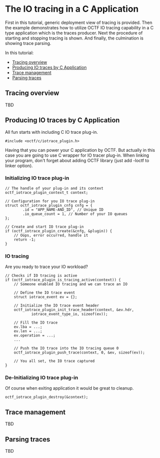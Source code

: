 # The IO tracing in a C Application

First in this tutorial, generic deployment view of tracing is provided. Then the
example demonstrates how to utilize OCTF IO tracing capability in a C type
application which is the traces producer. Next the procedure of starting and
stopping tracing is shown. And finally, the culmination is showing trace parsing.   

In this tutorial:

* [Tracing overview](#overview)
* [Producing IO traces by C Application](#producing)
* [Trace management](#management)
* [Parsing traces](#parsing)

<a id="overview"></a>

## Tracing overview

TBD

<a id="producing"></a>

## Producing IO traces by C Application

All fun starts with including C IO trace plug-in.

~~~{.c}
#include <octf/c/iotrace_plugin.h>
~~~

Having that you can power your
C application by OCTF. But actually in this case you are going to use C wrapper
for IO tracer plug-in. When linking your program, don't forget about adding
OCTF library (just add -loctf to linker option).  

### Initializing IO trace plug-in

~~~{.c}
// The handle of your plug-in and its context
octf_iotrace_plugin_context_t context;

// Configuration for you IO trace plug-in
struct octf_iotrace_plugin_cnfg cnfg = {
        .id = "APP_NAME-AND_ID", // Unique ID
        .io_queue_count = 1, // Number of your IO queues
};

// Create and start IO trace plug-in
if (octf_iotrace_plugin_create(&cnfg, &plugin)) {
    // Oops, error occurred, handle it
    return -1;
}
~~~

### IO tracing

Are you ready to trace your IO workload?

~~~{.c}
// Checks if IO tracing is active
if (octf_iotrace_plugin_is_tracing_active(context)) {
    // Someone enabled IO tracing and we can trace an IO
    
    // Define the IO trace event
    struct iotrace_event ev = {};
    
    // Initialize the IO trace event header
    octf_iotrace_plugin_init_trace_header(context, &ev.hdr,
            iotrace_event_type_io, sizeof(ev));
            
    // Fill the IO trace
    ev.lba = ...;
    ev.len = ...;
    ev.operation = ...;
    ...
    
    // Push the IO trace into the IO tracing queue 0
    octf_iotrace_plugin_push_trace(context, 0, &ev, sizeof(ev));
    
    // You all set, the IO trace captured
}
~~~

### De-Initializing IO trace plug-in

Of course when exiting application it would be great to cleanup.

~~~{.c}
octf_iotrace_plugin_destroy(&context);   
~~~

<a id="management"></a>

## Trace management

TBD

<a id="parsing"></a>

## Parsing traces 

TBD
